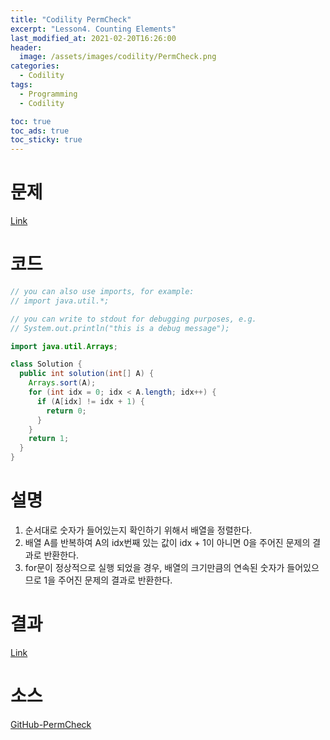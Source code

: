 ```yaml
---
title: "Codility PermCheck"
excerpt: "Lesson4. Counting Elements"
last_modified_at: 2021-02-20T16:26:00
header:
  image: /assets/images/codility/PermCheck.png
categories:
  - Codility
tags:
  - Programming
  - Codility

toc: true
toc_ads: true
toc_sticky: true
---
```

# 문제
[Link](https://app.codility.com/programmers/lessons/4-counting_elements/perm_check/)

# 코드
```java
// you can also use imports, for example:
// import java.util.*;

// you can write to stdout for debugging purposes, e.g.
// System.out.println("this is a debug message");

import java.util.Arrays;

class Solution {
  public int solution(int[] A) {
    Arrays.sort(A);
    for (int idx = 0; idx < A.length; idx++) {
      if (A[idx] != idx + 1) {
        return 0;
      }
    }
    return 1;
  }
}
```

# 설명
1. 순서대로 숫자가 들어있는지 확인하기 위해서 배열을 정렬한다.
2. 배열 A를 반복하여 A의 idx번째 있는 값이 idx + 1이 아니면 0을 주어진 문제의 결과로 반환한다.
3. for문이 정상적으로 실행 되었을 경우, 배열의 크기만큼의 연속된 숫자가 들어있으므로 1을 주어진 문제의 결과로 반환한다.

# 결과
[Link](https://app.codility.com/demo/results/trainingJZTBZU-BE7/)

# 소스
[GitHub-PermCheck](https://github.com/GracefulSoul/Sample/blob/master/src/main/java/gracefulsoul/codility/lesson04/PermCheck.java)